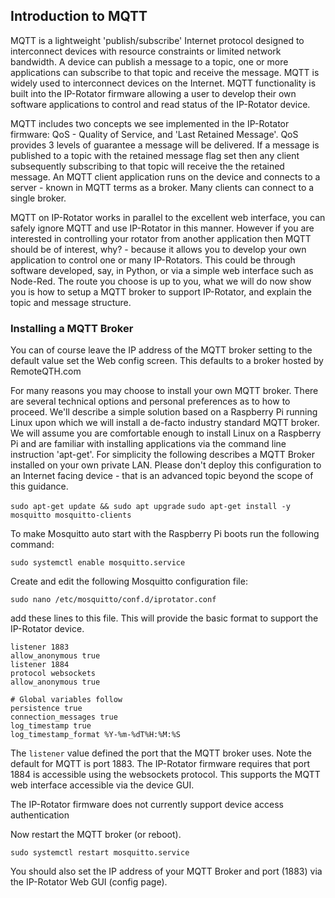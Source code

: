 
## Introduction to MQTT
MQTT is a lightweight 'publish/subscribe' Internet protocol designed to interconnect devices with resource constraints or limited network bandwidth. A device can publish a message to a topic, one or more applications can subscribe to that topic and receive the message. MQTT is widely used to interconnect devices on the Internet. MQTT functionality is built into the IP-Rotator firmware allowing a user to develop their own software applications to control and read status of the IP-Rotator device.

MQTT includes two concepts we see implemented in the IP-Rotator firmware: QoS - Quality of Service, and 'Last Retained Message'. QoS provides 3 levels of guarantee a message will be delivered. If a message is published to a topic with the retained message flag set then any client subsequently subscribing to that topic will receive the the retained message. An MQTT client application runs on the device and connects to a server - known in MQTT terms as a broker. Many clients can connect to a single broker.

MQTT on IP-Rotator works in parallel to the excellent web interface, you can safely ignore MQTT and use IP-Rotator in this manner. However if you are interested in controlling your rotator from another application then MQTT should be of interest, why? - because it allows you to develop your own application to control one or many IP-Rotators. This could be through software developed, say, in Python, or via a simple web interface such as Node-Red. The route you choose is up to you, what we will do now show you is how to setup a MQTT broker to support IP-Rotator, and explain the topic and message structure.

### Installing a MQTT Broker
You can of course leave the IP address of the MQTT broker setting to the default value set the Web config screen. This defaults to a broker hosted by RemoteQTH.com

For many reasons you may choose to install your own MQTT broker. There are several technical options and personal preferences as to how to proceed. We'll describe a simple solution based on a Raspberry Pi running Linux upon which we will install a de-facto industry standard MQTT broker. We will assume you are comfortable enough to install Linux on a Raspberry Pi and are familiar with installing applications via the command line instruction 'apt-get'. For simplicity the following describes a MQTT Broker installed on your own private LAN. Please don't deploy this configuration to an Internet facing device - that is an advanced topic beyond the scope of this guidance.

`sudo apt-get update && sudo apt upgrade`
`sudo apt-get install -y mosquitto mosquitto-clients`

To make Mosquitto auto start with the Raspberry Pi boots run the following command:

`sudo systemctl enable mosquitto.service`

Create and edit the following Mosquitto configuration file:

`sudo nano /etc/mosquitto/conf.d/iprotator.conf`

add these lines to this file. This will provide the basic format to support the IP-Rotator device.

`listener 1883`  
`allow_anonymous true`  
`listener 1884`  
`protocol websockets`  
`allow_anonymous true`  

`# Global variables follow`  
`persistence true`  
`connection_messages true`  
`log_timestamp true`  
`log_timestamp_format %Y-%m-%dT%H:%M:%S`  

The `listener` value defined the port that the MQTT broker uses. Note the default for MQTT is port 1883. The IP-Rotator firmware requires that port 1884 is accessible using the websockets protocol. This supports the MQTT web interface accessible via the device GUI.

The IP-Rotator firmware does not currently support device access authentication

Now restart the MQTT broker (or reboot).

`sudo systemctl restart mosquitto.service`

You should also set the IP address of your MQTT Broker and port (1883) via the IP-Rotator Web GUI (config page).